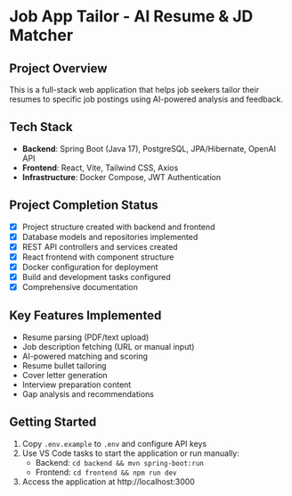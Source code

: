 <!-- Use this file to provide workspace-specific custom instructions to Copilot. For more details, visit https://code.visualstudio.com/docs/copilot/copilot-customization#_use-a-githubcopilotinstructionsmd-file -->

# Job App Tailor - AI Resume & JD Matcher

## Project Overview
This is a full-stack web application that helps job seekers tailor their resumes to specific job postings using AI-powered analysis and feedback.

## Tech Stack
- **Backend**: Spring Boot (Java 17), PostgreSQL, JPA/Hibernate, OpenAI API
- **Frontend**: React, Vite, Tailwind CSS, Axios
- **Infrastructure**: Docker Compose, JWT Authentication

## Project Completion Status
- [x] Project structure created with backend and frontend
- [x] Database models and repositories implemented
- [x] REST API controllers and services created
- [x] React frontend with component structure
- [x] Docker configuration for deployment
- [x] Build and development tasks configured
- [x] Comprehensive documentation

## Key Features Implemented
- Resume parsing (PDF/text upload)
- Job description fetching (URL or manual input)
- AI-powered matching and scoring
- Resume bullet tailoring
- Cover letter generation
- Interview preparation content
- Gap analysis and recommendations

## Getting Started
1. Copy `.env.example` to `.env` and configure API keys
2. Use VS Code tasks to start the application or run manually:
   - Backend: `cd backend && mvn spring-boot:run`
   - Frontend: `cd frontend && npm run dev`
3. Access the application at http://localhost:3000
